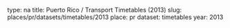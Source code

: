 type: na
title: Puerto Rico / Transport Timetables (2013)
slug: places/pr/datasets/timetables/2013
place: pr
dataset: timetables
year: 2013

